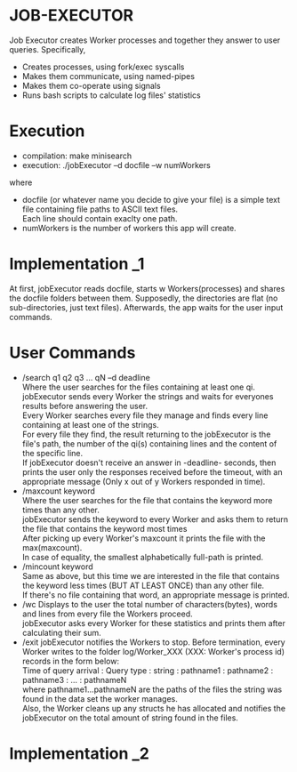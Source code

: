 # JOB-EXECUTOR
Job Executor creates Worker processes and together they answer to user queries. Specifically,
- Creates processes, using fork/exec syscalls
- Makes them communicate, using named-pipes
- Makes them co-operate using signals
- Runs bash scripts to calculate log files' statistics

# Execution
- compilation: make minisearch
- execution: ./jobExecutor –d docfile –w numWorkers

where 
* docfile (or whatever name you decide to give your file) is a simple text file containing file paths to ASCII text files.\
Each line should contain exaclty one path.
* numWorkers is the number of workers this app will create.

# Implementation _1
At first, jobExecutor reads docfile, starts w Workers(processes) and shares the docfile folders between them. Supposedly, the directories are flat (no sub-directories, just text files). Afterwards, the app waits for the user input commands.

# User Commands
- /search q1 q2 q3 … qN –d deadline\
Where the user searches for the files containing at least one qi.\
jobExecutor sends every Worker the strings and waits for everyones results before answering the user.\
Every Worker searches every file they manage and finds every line containing at least one of the strings.\
For every file they find, the result returning to the jobExecutor is the file's path, the number of the qi(s) containing lines and the content of the specific line.\
If jobExecutor doesn't receive an answer in -deadline- seconds, then prints the user only the responses received before the timeout, with an appropriate message (Only x out of y Workers responded in time).
- /maxcount keyword\
Where the user searches for the file that contains the keyword more times than any other.\
jobExecutor sends the keyword to every Worker and asks them to return the file that contains the keyword most times\
After picking up every Worker's maxcount it prints the file with the max(maxcount).\
In case of equality, the smallest alphabetically full-path is printed.
- /mincount keyword\
Same as above, but this time we are interested in the file that contains the keyword less times (BUT AT LEAST ONCE) than any other file.\
If there's no file containing that word, an appropriate message is printed.
- /wc
Displays to the user the total number of characters(bytes), words and lines from every file the Workers proceed.\
jobExecutor asks every Worker for these statistics and prints them after calculating their sum.
- /exit
jobExecutor notifies the Workers to stop. Before termination, every Worker writes to the folder log/Worker_XXX (XXX: Worker's process id) records in the form below:\
Time of query arrival : Query type : string : pathname1 : pathname2 : pathname3 : … : pathnameN\
where pathname1...pathnameN are the paths of the files the string was found in the data set the worker manages.\
Also, the Worker cleans up any structs he has allocated and notifies the jobExecutor on the total amount of string found in the files.

# Implementation _2

